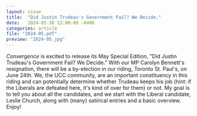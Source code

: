 ```yaml
---
layout: issue
title:  "Did Justin Trudeau's Government Fail? We Decide."
date:   2024-05-30 12:00:00 -0400
categories: article
file: "2024-05.pdf"
preview: "2024-05.jpg"
---
```


*Convergence* is excited to release its May Special Edition, "Did Justin Trudeau's Government Fail? We Decide." With our MP Carolyn Bennett's resignation, there will be a by-election in our riding, Toronto St. Paul's, on June 24th. We, the UCC community, are an important constituency in this riding and can potentially determine whether Trudeau keeps his job (hint: if the Liberals are defeated here, it's kind of over for them) or not. My goal is to tell you about all the candidates, and we start with the Liberal candidate, Leslie Church, along with (many) satirical entries and a basic overview. Enjoy!

